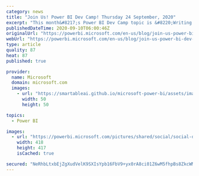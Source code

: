 ```yaml
---
category: news
title: "Join Us! Power BI Dev Camp! Thursday 24 September, 2020"
excerpt: "This month&#8217;s Power BI Dev Camp topic is &#8220;Writing PowerShell Scripts for Power BI&#8221;. Learn to write PowerShell scripts to automate common administrative tasks in a Power BI environment such as uploading PBIX files, patching datasource credentials and refreshing datasets. In this camp"
publishedDateTime: 2020-09-10T06:00:46Z
originalUrl: "https://powerbi.microsoft.com/en-us/blog/join-us-power-bi-dev-camp-thursday-september-24-2020/"
webUrl: "https://powerbi.microsoft.com/en-us/blog/join-us-power-bi-dev-camp-thursday-september-24-2020/"
type: article
quality: 87
heat: 87
published: true

provider:
  name: Microsoft
  domain: microsoft.com
  images:
    - url: "https://smartableai.github.io/microsoft-power-bi/assets/images/organizations/microsoft.com-50x50.jpg"
      width: 50
      height: 50

topics:
  - Power BI

images:
  - url: "https://powerbi.microsoft.com/pictures/shared/social/social-default-image.png"
    width: 418
    height: 417
    isCached: true

secured: "NeRhbLtxbEjZgXudVelK9SXIsYpb16FbV9+yx0rA8ci01Z6wM5fhpBs8ZkcWMlSxlmx4V+NnhPm5jCltI/BrgZ/Uz5eP9ysuU/3WAZcnRedMqTuQLv1HTS6AAJ6JGdKKjpwmouMjlIRJAovl8DDpEiNMY6Us2drJrU8wNFx94r+jJWadCkseTazfeZxShi+H5SasRSGk3XwxfbExb4tXSIoACd1fYtgqohN4tX28R16sCGoxDTYvehtiCTX6L/bLPYe+tzMEGr3bznWMllL0HAcHYvvKGQfLs4QQfkdkRYlo9iWGTebFaFeZbsGI3/rg+W7Oah1oFWBdOeh2Wdi3hUrSyRditZZDJgMW2ZmHmoo=;UTrUFqo0ZxZszPTYck3T4w=="
---
```


